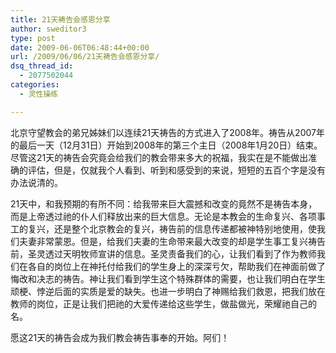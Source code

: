 ```yaml
---
title: 21天祷告会感恩分享
author: sweditor3
type: post
date: 2009-06-06T06:48:44+00:00
url: /2009/06/06/21天祷告会感恩分享/
dsq_thread_id:
  - 2077502044
categories:
  - 灵性操练

---
```

北京守望教会的弟兄姊妹们以连续21天祷告的方式进入了2008年。祷告从2007年的最后一天（12月31日）开始到2008年的第三个主日（2008年1月20日）结束。尽管这21天的祷告会究竟会给我们的教会带来多大的祝福，我实在是不能做出准确的评估，但是，仅就我个人看到、听到和感受到的来说，短短的五百个字是没有办法说清的。
  
21天中，和我预期的有所不同：给我带来巨大震撼和改变的竟然不是祷告本身，而是上帝透过祂的仆人们释放出来的巨大信息。无论是本教会的生命复兴、各项事工的复兴，还是整个北京教会的复兴，祷告前的信息传递都被神特别地使用，使我们夫妻非常蒙恩。但是，给我们夫妻的生命带来最大改变的却是学生事工复兴祷告前，圣灵透过天明牧师宣讲的信息。圣灵责备我们的心，让我们看到了作为教师我们在各自的岗位上在神托付给我们的学生身上的深深亏欠，帮助我们在神面前做了悔改和决志的祷告。神让我们看到学生这个特殊群体的需要，也让我们明白在学生顽梗、悖逆后面的实质是爱的缺失。也进一步明白了神赐给我们救恩，把我们放在教师的岗位，正是让我们把祂的大爱传递给这些学生，做盐做光，荣耀祂自己的名。
  
愿这21天的祷告会成为我们教会祷告事奉的开始。阿们！